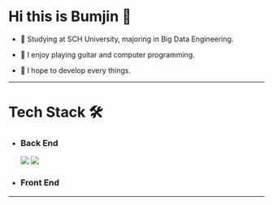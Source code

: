 # Hi this is Bumjin 👋

- 🌱 Studying at SCH University, majoring in Big Data Engineering.

- 💬 I enjoy playing guitar and computer programming.

- 🚀 I hope to develop every things.
  
  
-----------
# Tech Stack 🛠

* ### Back End
    <img src="https://img.shields.io/badge/Python-3776AB?style=flat-square&logo=python&logoColor=white"> 
    <img src="https://img.shields.io/badge/Java-007396?style=flat-square&logo=java&logoColor=white">
* ### Front End

------
<!--
**jobumjin/jobumjin** is a ✨ _special_ ✨ repository because its `README.md` (this file) appears on your GitHub profile.

Here are some ideas to get you started:

- 🔭 I’m currently working on ...
- 🌱 I’m currently learning ...
- 👯 I’m looking to collaborate on ...
- 🤔 I’m looking for help with ...
- 💬 Ask me about ...
- 📫 How to reach me: ...
- 😄 Pronouns: ...
- ⚡ Fun fact: ...
-->
